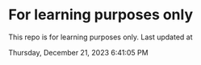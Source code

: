 # For learning purposes only
This repo is for learning purposes only.
Last updated at

Thursday, December 21, 2023 6:41:05 PM

